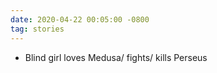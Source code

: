 ```yaml
---
date: 2020-04-22 00:05:00 -0800
tag: stories
---
```

- Blind girl loves Medusa/ fights/ kills Perseus
